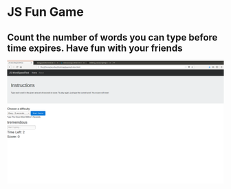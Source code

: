 # JS Fun Game

## Count the number of words you can type before time expires. Have fun with your friends

![Sample Image of the webpage](speedo.png)